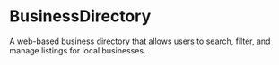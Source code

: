 # BusinessDirectory
A web-based business directory that allows users to search, filter, and manage listings for local businesses.
